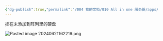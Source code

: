```yaml
---
{"dg-publish":true,"permalink":"/004 我的文档/010 All in one 服务器/apps/Unassigned Devices/","dgPassFrontmatter":true,"created":"2024-06-21T16:21:40.068+08:00","updated":"2024-06-21T16:22:23.880+08:00"}
---
```


挂在未添加到阵列里的硬盘

![Pasted image 20240621162219.png](/img/user/$/$Sys999%20Attachment/Pasted%20image%2020240621162219.png)